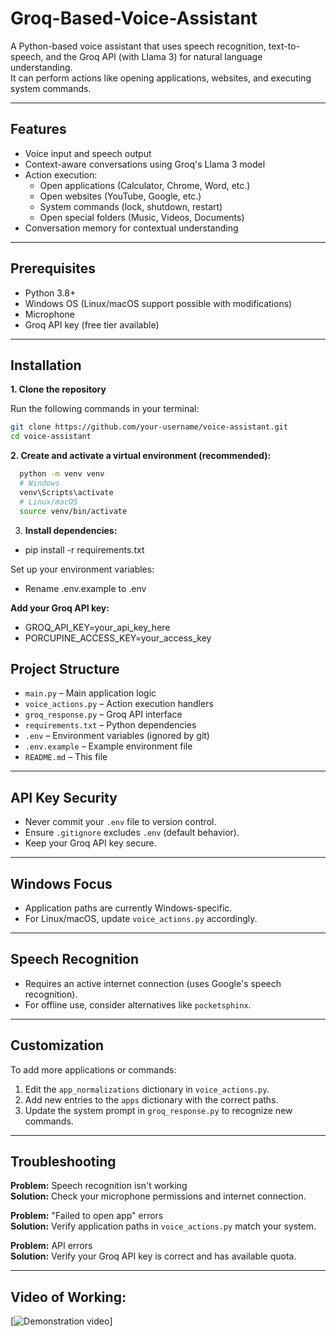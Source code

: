 # Groq-Based-Voice-Assistant

A Python-based voice assistant that uses speech recognition, text-to-speech, and the Groq API (with Llama 3) for natural language understanding.  
It can perform actions like opening applications, websites, and executing system commands.

---

## Features

- Voice input and speech output  
- Context-aware conversations using Groq's Llama 3 model  
- Action execution:
  - Open applications (Calculator, Chrome, Word, etc.)
  - Open websites (YouTube, Google, etc.)
  - System commands (lock, shutdown, restart)
  - Open special folders (Music, Videos, Documents)  
- Conversation memory for contextual understanding

---

## Prerequisites

- Python 3.8+  
- Windows OS (Linux/macOS support possible with modifications)  
- Microphone  
- Groq API key (free tier available)

---

## Installation

**1. Clone the repository**

   Run the following commands in your terminal:
   ```bash
   git clone https://github.com/your-username/voice-assistant.git
   cd voice-assistant
   ```

**2. Create and activate a virtual environment (recommended):**
  ```bash
    python -m venv venv
    # Windows
    venv\Scripts\activate
    # Linux/macOS
    source venv/bin/activate
  ```
3. **Install dependencies:**
  - pip install -r requirements.txt

  Set up your environment variables:
  - Rename .env.example to .env

  **Add your Groq API key:**
   - GROQ_API_KEY=your_api_key_here
   - PORCUPINE_ACCESS_KEY=your_access_key

## Project Structure

- `main.py`               – Main application logic  
- `voice_actions.py`      – Action execution handlers  
- `groq_response.py`      – Groq API interface  
- `requirements.txt`      – Python dependencies  
- `.env`                  – Environment variables (ignored by git)  
- `.env.example`          – Example environment file  
- `README.md`             – This file

---

## API Key Security

- Never commit your `.env` file to version control.
- Ensure `.gitignore` excludes `.env` (default behavior).
- Keep your Groq API key secure.

---

## Windows Focus

- Application paths are currently Windows-specific.
- For Linux/macOS, update `voice_actions.py` accordingly.

---

## Speech Recognition

- Requires an active internet connection (uses Google's speech recognition).
- For offline use, consider alternatives like `pocketsphinx`.

---

## Customization

To add more applications or commands:
1. Edit the `app_normalizations` dictionary in `voice_actions.py`.
2. Add new entries to the `apps` dictionary with the correct paths.
3. Update the system prompt in `groq_response.py` to recognize new commands.

---

## Troubleshooting

**Problem:** Speech recognition isn't working  
**Solution:** Check your microphone permissions and internet connection.

**Problem:** "Failed to open app" errors  
**Solution:** Verify application paths in `voice_actions.py` match your system.

**Problem:** API errors  
**Solution:** Verify your Groq API key is correct and has available quota.

---

## Video of Working:

[![Demonstration video](https://youtu.be/atKrsi1nr5M)]
